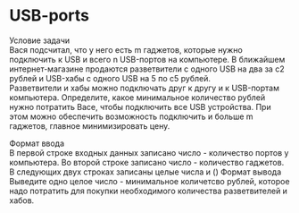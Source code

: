 # USB-ports
Условие задачи  
Вася подсчитал, что у него есть m гаджетов, которые нужно подключить к USB и всего n USB-портов на компьютере. В ближайшем интернет-магазине продаются разветвители с одного USB на два за c2 рублей и USB-хабы с одного USB на 5 по c5 рублей.  
Разветвители и хабы можно подключать друг к другу и к USB-портам компьютера. Определите, какое минимальное количество рублей нужно потратить Васе, чтобы подключить все USB устройства. При этом можно обеспечить возможность подключить и больше m гаджетов, главное минимизировать цену.

Формат ввода  
В первой строке входных данных записано число   - количество портов у компьютера. Во второй строке записано число   - количество гаджетов.
В следующих двух строках записаны целые числа и ()
Формат вывода  
Выведите одно целое число - минимальное количетсво рублей, которое надо потратить для покупки необходимого количества разветвителей и хабов.
